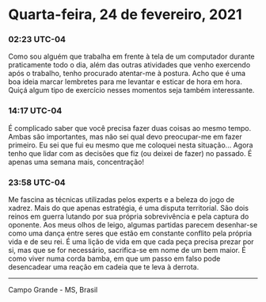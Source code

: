 # Quarta-feira, 24 de fevereiro, 2021

### 02:23 UTC-04

Como sou alguém que trabalha em frente à tela de um computador durante praticamente
todo o dia, além das outras atividades que venho exercendo após o trabalho, tenho
procurado atentar-me à postura. Acho que é uma boa ideia marcar lembretes para me
levantar e esticar de hora em hora. Quiçá algum tipo de exercício nesses momentos
seja também interessante.

### 14:17 UTC-04

É complicado saber que você precisa fazer duas coisas ao mesmo tempo. Ambas são
importantes, mas não sei qual devo preocupar-me em fazer primeiro. Eu sei que fui
eu mesmo que me coloquei nesta situação... Agora tenho que lidar com as decisões
que fiz (ou deixei de fazer) no passado. É apenas uma semana mais, concentração!

### 23:58 UTC-04

Me fascina as técnicas utilizadas pelos experts e a beleza do jogo de xadrez. Mais
do que apenas estratégia, é uma disputa territorial. São dois reinos em guerra lutando
por sua própria sobrevivência e pela captura do oponente. Aos meus olhos de
leigo, algumas partidas parecem desenhar-se como uma dança entre seres que estão
em constante conflito pela própria vida e de seu rei. É uma lição de vida em que
cada peça precisa prezar por si, mas que se for necessário, sacrifica-se em nome
de um bem maior. É como viver numa corda bamba, em que um passo em falso pode desencadear
uma reação em cadeia que te leva à derrota.

---

Campo Grande - MS, Brasil
